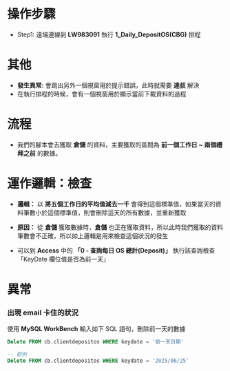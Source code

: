 # 操作步驟
- Step1: 遠端連線到 **LW983091** 執行 **1_Daily_DepositOS(CBG)** 排程

# 其他
- **發生異常:** 會跳出另外一個視窗用於提示錯誤，此時就需要 **達叔** 解決
- 在執行排程的時候，會有一個視窗用於顯示當前下載資料的過程

# 流程
- 我們的腳本會去獲取 **倉儲** 的資料，主要獲取的區間為 **前一個工作日 ~ 兩個禮拜之前** 的數據。

# 運作邏輯：檢查
- **邏輯：** 以 **將五個工作日的平均值減去一千** 會得到這個標準值，如果當天的資料筆數小於這個標準值，則會刪除這天的所有數據，並重新獲取

- **原因：** 從 **倉儲** 獲取數據時，**倉儲** 也正在獲取資料，所以此時我們獲取的資料筆數會不正確，所以如上邏輯是用來檢查這個狀況的發生

- 可以到 **Access** 中的 **「0 - 查詢每日 OS 總計(Deposit)」** 執行該查詢檢查「KeyDate 欄位值是否為前一天」

# 異常
### 出現 email 卡住的狀況
使用 **MySQL WorkBench** 輸入如下 SQL 語句，刪除前一天的數據
```sql
Delete FROM cb.clientdepositos WHERE keydate = '前一天日期'

-- 範例
Delete FROM cb.clientdepositos WHERE keydate = '2025/06/25'
```